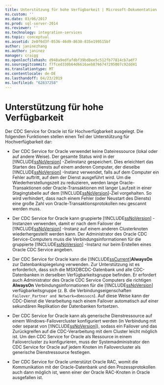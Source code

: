 ```yaml
---
title: Unterstützung für hohe Verfügbarkeit | Microsoft-Dokumentation
ms.custom: ''
ms.date: 03/06/2017
ms.prod: sql-server-2014
ms.reviewer: ''
ms.technology: integration-services
ms.topic: conceptual
ms.assetid: 2e0f6d3f-0536-46d9-8630-835e199515bf
author: janinezhang
ms.author: janinez
manager: craigg
ms.openlocfilehash: d948a9edfafdbf39bd8ee5c512fb77814cb7adf7
ms.sourcegitcommit: f7fced330b64d6616aeb8766747295807c92dd41
ms.translationtype: MT
ms.contentlocale: de-DE
ms.lasthandoff: 04/23/2019
ms.locfileid: "62837258"
---
```

# <a name="high-availability-support"></a>Unterstützung für hohe Verfügbarkeit
  Der CDC Service for Oracle ist für Hochverfügbarkeit ausgelegt. Die folgenden Funktionen stellen einen Teil der Unterstützung für Hochverfügbarkeit dar:  
  
-   Der CDC Service for Oracle verwendet keine Dateiressource (lokal oder auf andere Weise). Der gesamte Status wird in der [!INCLUDE[ssNoVersion](../../includes/ssnoversion-md.md)] -Zielinstanz gespeichert. Dies erleichtert das Starten des Diensts auf einem anderen Computer, der dieselbe [!INCLUDE[ssNoVersion](../../includes/ssnoversion-md.md)] -Instanz verwendet, falls auf dem Computer ein Fehler auftritt, auf dem der Dienst ausgeführt wird. Um die Wiederherstellungszeit zu reduzieren, werden lange Oracle-Transaktionen oder Oracle-Transaktionen mit langer Laufzeit in einer Stagingtabelle auf dem [!INCLUDE[ssNoVersion](../../includes/ssnoversion-md.md)]-Ziel vorgehalten. So wird verhindert, dass nach einem Fehler (oder Neustart des Diensts) eine große Zahl von Oracle-Transaktionsprotokollen neu gescannt werden muss.  
  
-   Der CDC Service for Oracle kann gruppierte [!INCLUDE[ssNoVersion](../../includes/ssnoversion-md.md)] -Instanzen verwenden, damit er nach dem Failover der [!INCLUDE[ssNoVersion](../../includes/ssnoversion-md.md)] -Instanz auf einem anderen Clusterknoten wiederhergestellt werden kann. Der Administrator des Oracle CDC Service-Computers muss die Verbindungsinformationen für die gruppierte [!INCLUDE[ssNoVersion](../../includes/ssnoversion-md.md)] -Instanz nur beim Erstellen eines Oracle CDC Service angeben.  
  
-   Der CDC Service for Oracle kann die [!INCLUDE[ssCurrent](../../includes/sscurrent-md.md)]**AlwaysOn** zur Datenbankspiegelung verwenden. Zur Unterstützung ist es erforderlich, dass sich die MSXDBCDC-Datenbank und alle CDC-Datenbanken in derselben Verfügbarkeitsgruppe befinden. Er erfordert auch Administrator des Oracle CDC Service Computers die richtigen **AlwaysOn** Verbindungsinformationen für die [!INCLUDE[ssNoVersion](../../includes/ssnoversion-md.md)] verfügbarkeitsgruppe (z. B. die Verbindungseigenschaften `Failover_Partner and Network=dbmssocn`). Auf diese Weise kann der CDC-Dienst die Verarbeitung nach einem Failover automatisch auf einer sekundären Replikation der Datenbanken fortsetzen.  
  
-   Der CDC Service for Oracle kann als generische Dienstressource auf einem Windows-Failovercluster konfiguriert werden (in Verbindung mit oder separat von [!INCLUDE[ssNoVersion](../../includes/ssnoversion-md.md)]), sodass ein Failover und das Zurückgreifen auf die CDC-Verarbeitung mit dem Cluster leicht möglich ist. Um den CDC Service for Oracle als Ressource in einem Failovercluster zu konfigurieren, muss der Systemadministrator den CDC Service for Oracle auf jedem Knoten im Failovercluster als generische Dienstressource festlegen.  
  
-   Der CDC Service for Oracle unterstützt Oracle RAC, womit die Kommunikation mit der Oracle-Datenbank und den Prozessprotokollen auch dann möglich ist, wenn einer der Oracle RAC-Knoten in Oracle ausgefallen ist.  
  
  
